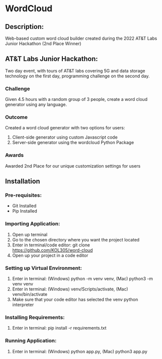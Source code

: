 # WordCloud
## Description:
Web-based custom word cloud builder created during the 2022 AT&T Labs Junior Hackathon (2nd Place Winner)

## AT&T Labs Junior Hackathon:
Two day event, with tours of AT&T labs covering 5G and data storage technology on the first day, programming challenge on the second day.

### Challenge
Given 4.5 hours with a random group of 3 people, create a word cloud generator using any language.

### Outcome
Created a word cloud generator with two options for users:
1. Client-side generator using custom Javascript code
2. Server-side generator using the wordcloud Python Package

### Awards
Awarded 2nd Place for our unique customization settings for users

## Installation
### Pre-requisites:
- Git Installed
- Pip Installed

### Importing Application:
1. Open up terminal
2. Go to the chosen directory where you want the project located
3. Enter in terminal/code editor: git clone https://github.com/KOL305/word-cloud
4. Open up your project in a code editor

### Setting up Virtual Environment:
1. Enter in terminal: (Windows) python -m venv venv, (Mac) python3 -m venv venv
2. Enter in terminal: (Windows) venv/Scripts/activate, (Mac) venv/bin/activate
3. Make sure that your code editor has selected the venv python interpreter

### Installing Requirements:
1. Enter in terminal: pip install -r requirements.txt

### Running Application:
1. Enter in terminal: (Windows) python app.py, (Mac) python3 app.py

